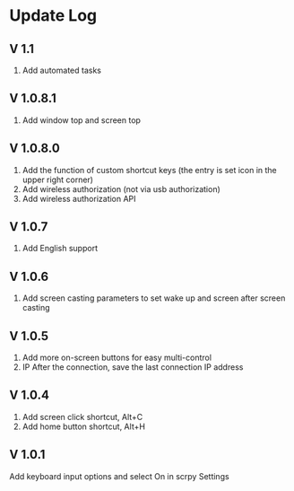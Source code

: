 # Update Log

## V 1.1
1. Add automated tasks


## V 1.0.8.1
1. Add window top and screen top

## V 1.0.8.0
1. Add the function of custom shortcut keys (the entry is set icon in the upper right corner)
2. Add wireless authorization (not via usb authorization)
3. Add wireless authorization API


## V 1.0.7
1. Add English support


## V 1.0.6
1. Add screen casting parameters to set wake up and screen after screen casting

## V 1.0.5
1. Add more on-screen buttons for easy multi-control
2. IP After the connection, save the last connection IP address


## V 1.0.4
1. Add screen click shortcut, Alt+C
2. Add home button shortcut, Alt+H


## V 1.0.1
Add keyboard input options and select On in scrpy Settings